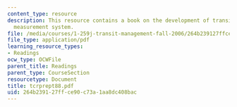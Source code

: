 ```yaml
---
content_type: resource
description: This resource contains a book on the development of transit performance
  measurement system.
file: /media/courses/1-259j-transit-management-fall-2006/264b239127ffce90c73a1aa8dc408bac_tcrprept88.pdf
file_type: application/pdf
learning_resource_types:
- Readings
ocw_type: OCWFile
parent_title: Readings
parent_type: CourseSection
resourcetype: Document
title: tcrprept88.pdf
uid: 264b2391-27ff-ce90-c73a-1aa8dc408bac
---
```

